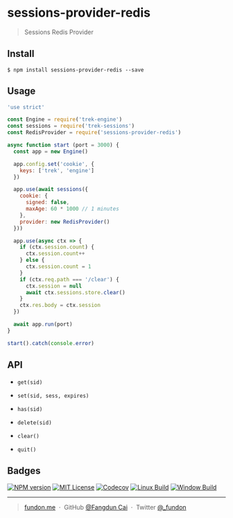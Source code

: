 # sessions-provider-redis

> Sessions Redis Provider


## Install

```console
$ npm install sessions-provider-redis --save
```


## Usage

```js
'use strict'

const Engine = require('trek-engine')
const sessions = require('trek-sessions')
const RedisProvider = require('sessions-provider-redis')

async function start (port = 3000) {
  const app = new Engine()

  app.config.set('cookie', {
    keys: ['trek', 'engine']
  })

  app.use(await sessions({
    cookie: {
      signed: false,
      maxAge: 60 * 1000 // 1 minutes
    },
    provider: new RedisProvider()
  }))

  app.use(async ctx => {
    if (ctx.session.count) {
      ctx.session.count++
    } else {
      ctx.session.count = 1
    }
    if (ctx.req.path === '/clear') {
      ctx.session = null
      await ctx.sessions.store.clear()
    }
    ctx.res.body = ctx.session
  })

  await app.run(port)
}

start().catch(console.error)
```


## API

* `get(sid)`

* `set(sid, sess, expires)`

* `has(sid)`

* `delete(sid)`

* `clear()`

* `quit()`


## Badges


<a href="https://npmjs.org/package/sessions-provider-redis"><img src="https://img.shields.io/npm/v/sessions-provider-redis.svg" alt="NPM version"></a>
<a href="https://www.npmjs.com/package/sessions-provider-redis"><img src="https://img.shields.io/badge/license-MIT-green.svg" alt="MIT License"></a>
<a href="https://codecov.io/gh/trekjs/sessions-provider-redis"><img src="https://codecov.io/gh/trekjs/sessions-provider-redis/branch/master/graph/badge.svg" alt="Codecov" /></a>
<a href="https://travis-ci.org/trekjs/sessions-provider-redis"><img src="https://img.shields.io/travis/trekjs/sessions-provider-redis.svg?label=linux" alt="Linux Build"></a>
<a href="https://ci.appveyor.com/project/trekjs/sessions-provider-redis"><img src="https://img.shields.io/appveyor/ci/trekjs/sessions-provider-redis/master.svg?label=windows" alt="Window Build"/></a>


---

> [fundon.me](https://fundon.me) &nbsp;&middot;&nbsp;
> GitHub [@Fangdun Cai](https://github.com/fundon) &nbsp;&middot;&nbsp;
> Twitter [@_fundon](https://twitter.com/_fundon)
